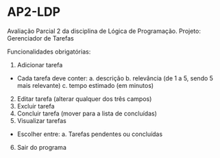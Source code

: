 # AP2-LDP
Avaliação Parcial 2 da disciplina de Lógica de Programação.
Projeto: Gerenciador de Tarefas

Funcionalidades obrigatórias:
1. Adicionar tarefa 
  - Cada tarefa deve conter:
    a. descrição 
    b. relevância (de 1 a 5, sendo 5 mais relevante)
    c. tempo estimado (em minutos)
2. Editar tarefa (alterar qualquer dos três campos)
3. Excluir tarefa
4. Concluir tarefa (mover para a lista de concluídas)
5. Visualizar tarefas
  - Escolher entre:
    a. Tarefas pendentes ou concluídas
6. Sair do programa
